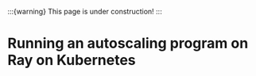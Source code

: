 :::{warning}
This page is under construction!
:::
# Running an autoscaling program on Ray on Kubernetes

